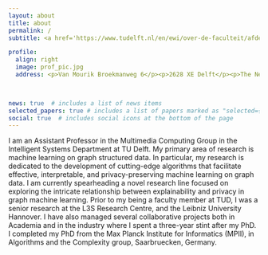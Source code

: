 ```yaml
---
layout: about
title: about
permalink: /
subtitle: <a href='https://www.tudelft.nl/en/ewi/over-de-faculteit/afdelingen/intelligent-systems/multimedia-computing/people/megha-khosla'>Assistant Professor, Delft University of Technology (TU Delft)</a> 

profile:
  align: right
  image: prof_pic.jpg
  address: <p>Van Mourik Broekmanweg 6</p><p>2628 XE Delft</p><p>The Netherlands</p>
  


news: true  # includes a list of news items
selected_papers: true # includes a list of papers marked as "selected={true}"
social: true  # includes social icons at the bottom of the page
---
```



I am an Assistant Professor in the Multimedia Computing Group in the Intelligent Systems Department at TU Delft. My primary area of research is machine learning on graph structured data. In particular, my research is dedicated to the development of cutting-edge algorithms that facilitate effective, interpretable, and privacy-preserving machine learning on graph data. I am currently spearheading a novel research line focused on exploring the intricate relationship between explainability and privacy in graph machine learning. Prior to my being a faculty member at TUD, I was a senior research at the L3S Research Centre, and the Leibniz University Hannover. I have also managed several collaborative projects both in Academia and in the industry where I spent a three-year stint after my PhD. I completed my PhD from the Max Planck Institute for Informatics (MPII), in Algorithms and the Complexity group, Saarbruecken, Germany.
